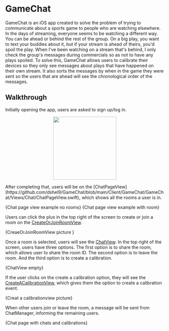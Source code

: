 # GameChat
GameChat is an iOS app created to solve the problem of trying to communicate about a sports game to people who are watching elsewhere. In the days of streaming, everyone seems to be watching a different way. You can be ahead or behind the rest of the group. On a big play, you want to text your buddies about it, but if your stream is ahead of theirs, you'd spoil the play. When I've been watching on a stream that's behind, I only check the group's messages during commercials so as not to have any plays spoiled. To solve this, GameChat allows users to calibrate their devices so they only see messages about plays that have happened on their own stream. It also sorts the messages by when in the game they were sent so the users that are ahead will see the chronological order of the messages. 

## Walkthrough 
Initially opening the app, users are asked to sign up/log in. 

<p align="center">
<img src="https://github.com/user-attachments/assets/bf7b427d-0334-4bf4-a02d-ec9c795e65be" width="200">
</p>
After completing that, users will be on the [ChatPageView](https://github.com/dshel9/GameChat/blob/main/Client/GameChat/GameChat/Views/Chat/ChatPageView.swift), which shows all the rooms a user is in. 

{Chat page view example no rooms} {Chat page view example with room}

Users can click the plus in the top right of the screen to create or join a room on the [CreateOrJoinRoomView](https://github.com/dshel9/GameChat/blob/main/Client/GameChat/GameChat/Views/CreateOrJoinRoomView.swift). 

{CreaeOrJoinRoomView picture }

Once a room is selected, users will see the [ChatView](https://github.com/dshel9/GameChat/blob/main/Client/GameChat/GameChat/Views/Chat/ChatView.swift). In the top right of the screen, users have three options. The first option is to share the room, which allows user to share the room ID. The second option is to leave the room. And the third option is to create a calibration. 

{ChatView empty}

If the user clicks on the create a calibration option, they will see the [CreateACalibrationView](https://github.com/dshel9/GameChat/blob/main/Client/GameChat/GameChat/Views/Chat/CreateCalibrationView.swift), which gives them the option to create a calibration event. 

{Creat a calibrationview picture}

When other users join or leave the room, a message will be sent from ChatManager, informing the remaining users. 

{Chat page with chats and calibrations}
